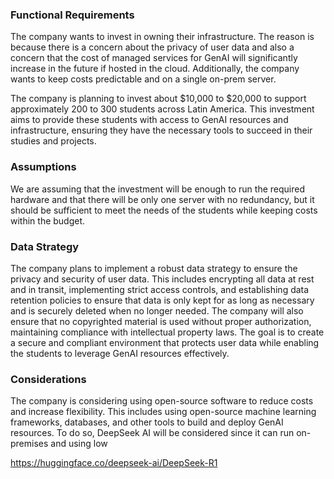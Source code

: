 ### Functional Requirements

The company wants to invest in owning their infrastructure. The reason is because there is a concern about the privacy of user data and also a concern that the cost of managed services for GenAI will significantly increase in the future if hosted in the cloud. Additionally, the company wants to keep costs predictable and on a single on-prem server.

The company is planning to invest about $10,000 to $20,000 to support approximately 200 to 300 students across Latin America. This investment aims to provide these students with access to GenAI resources and infrastructure, ensuring they have the necessary tools to succeed in their studies and projects.

### Assumptions

We are assuming that the investment will be enough to run the required hardware and that there will be only one server with no redundancy, but it should be sufficient to meet the needs of the students while keeping costs within the budget.

### Data Strategy

The company plans to implement a robust data strategy to ensure the privacy and security of user data. This includes encrypting all data at rest and in transit, implementing strict access controls, and establishing data retention policies to ensure that data is only kept for as long as necessary and is securely deleted when no longer needed. The company will also ensure that no copyrighted material is used without proper authorization, maintaining compliance with intellectual property laws. The goal is to create a secure and compliant environment that protects user data while enabling the students to leverage GenAI resources effectively.

###  Considerations 
The company is considering using open-source software to reduce costs and increase flexibility. This includes using open-source machine learning frameworks, databases, and other tools to build and deploy GenAI resources. To do so, DeepSeek AI will be considered since it can run on-premises and using low

https://huggingface.co/deepseek-ai/DeepSeek-R1